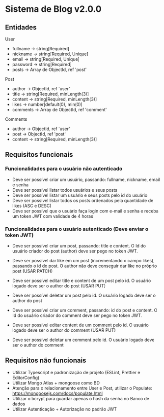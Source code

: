 # Sistema de Blog v2.0.0

## Entidades

User

- fullname -> string[Required]
- nickname -> string[Required, Unique]
- email -> string[Required, Unique]
- password -> string[Required]
- posts -> Array de ObjectId, ref 'post'

Post

- author -> ObjectId, ref 'user'
- title -> string[Required, minLength(3)]
- content -> string[Required, minLength(3)]
- likes -> number[default(0), min(0)]
- comments -> Array de ObjectId, ref 'comment'

Comments

- author -> ObjectId, ref 'user'
- post -> ObjectId, ref 'post'
- content -> string[Required, minLength(3)]

## Requisitos funcionais

### Funcionalidades para o usuário não autenticado

- Deve ser possível criar um usuário, passando: fullname, nickname, email e senha
- Deve ser possível listar todos usuários e seus posts
- Deve ser possível listar um usuário e seus posts pelo id do usuário
- Deve ser possivel listar todos os posts ordenados pela quantidade de likes (ASC e DESC)
- Deve ser possível que o usuário faça login com e-mail e senha e receba um token JWT com validade de 4 horas

### Funcionalidades para o usuário autenticado (Deve enviar o token JWT)

- Deve ser possível criar um post, passando: title e content. O Id do usuário criador do post (author) deve ser pego no token JWT.
- Deve ser possível dar like em um post (incrementando o campo likes), passando o id do post. O author não deve conseguir dar like no próprio post (USAR PATCH)
- Deve ser possível editar title e content de um post pelo id. O usuário logado deve ser o author do post (USAR PUT)
- Deve ser possível deletar um post pelo id. O usuário logado deve ser o author do post

- Deve ser possível criar um comment, passando: id do post e content. O Id do usuário criador do comment deve ser pego no token JWT.
- Deve ser possível editar content de um comment pelo id. O usuário logado deve ser o author do comment (USAR PUT)
- Deve ser possível deletar um comment pelo id. O usuário logado deve ser o author do comment

## Requisitos não funcionais

- Utilizar Typescript e padronização de projeto (ESLint, Prettier e EditorConfig)
- Utilizar Mongo Atlas + mongoose como BD
- Atenção para o relacionamento entre User e Post, utilizar o Populate: https://mongoosejs.com/docs/populate.html
- Utilizar o bcrypt para guardar apenas o hash da senha no Banco de dados
- Utilizar Autenticação + Autorização no padrão JWT